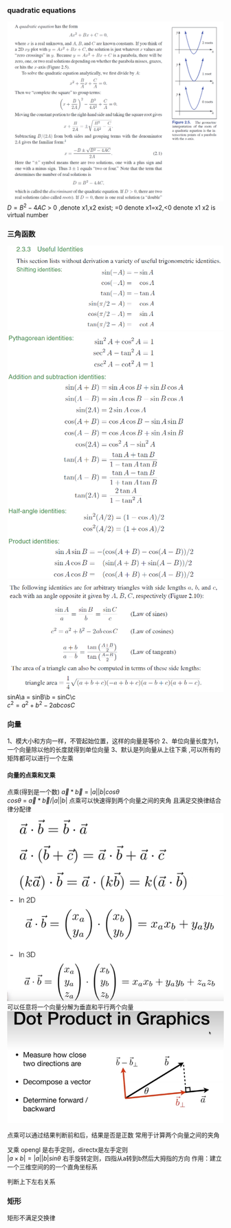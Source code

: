 
### quadratic equations
![alt text](image-3.png)
$D=B^2 -4AC$ > 0 ,denote x1,x2 exist; =0 denote x1=x2,<0 denote x1 x2 is virtual number

### 三角函数
![alt text](image-4.png)
![alt text](image-5.png)
![alt text](image-6.png)
sinA\a = sinB\b = sinC\c   
$c^2 = a^2+b^2-2abcosC$

### 向量
1、模大小和方向一样，不管起始位置，这样的向量是等价
2、单位向量长度为1，一个向量除以他的长度就得到单位向量
3、默认是列向量从上往下乘 ,可以所有的矩阵都可以进行一个左乘

#### 向量的点乘和叉乘
点乘(得到是一个数)
$\vec{a} * \vec{b}$ = $|a||b|cos\theta$   
$cos\theta$ = $\vec{a} * \vec{b}$/$|a||b|$
点乘可以快速得到两个向量之间的夹角
且满足交换律结合律分配律
![alt text](image.png)
![alt text](image-1.png)
可以任意将一个向量分解为垂直和平行两个向量
![alt text](image-2.png)

点乘可以通过结果判断前和后，结果是否是正数
常用于计算两个向量之间的夹角

叉乘
opengl 是右手定则，directx是左手定则     
$|a×b| = |a||b|sin\theta$  右手旋转定则，四指从a转到b然后大拇指的方向
作用：建立一个三维空间的的一个直角坐标系

判断上下左右关系
### 矩形
矩形不满足交换律
